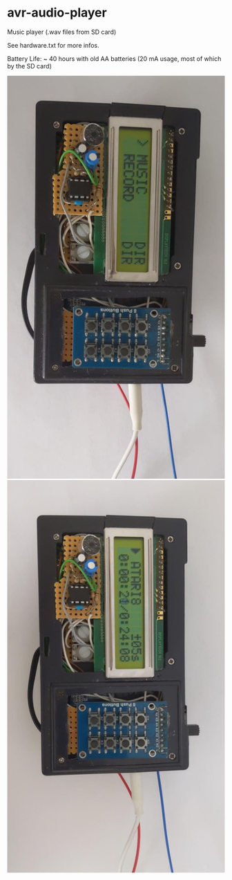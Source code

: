 # avr-audio-player
Music player (.wav files from SD card)

See hardware.txt for more infos.

Battery Life: ~ 40 hours with old AA batteries (20 mA usage, most of which by the SD card)

![image0](images/image0.jpeg)
![image1](images/image1.jpeg)
